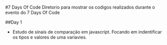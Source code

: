 #7 Days Of Code
Diretorio para mostrar os codigos realizados  durante o evento do 7 Days Of Code

##Day 1
- Estudo de sinais de comparação em javascript. Focando em indentificar os tipos e valores de uma variavies.